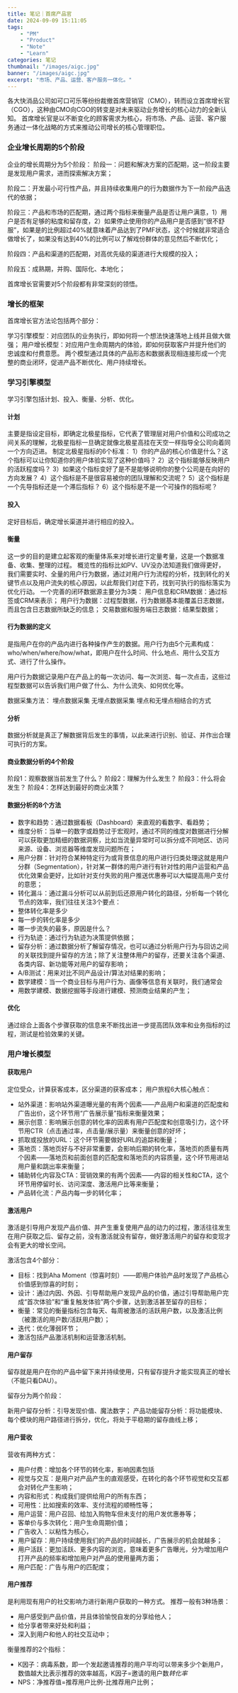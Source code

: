 ```yaml
---
title: 笔记｜首席产品官
date: 2024-09-09 15:11:05
tags: 
	- "PM"
	- "Product"
	- "Note"
	- "Learn"
categories: 笔记
thumbnail: "/images/aigc.jpg"
banner: "/images/aigc.jpg"
excerpt: "市场、产品、运营、客户服务一体化。"
---
```


各大快消品公司如可口可乐等纷纷裁撤首席营销官（CMO），转而设立首席增长官（CGO），这种由CMO向CGO的转变是对未来驱动业务增长的核心动力的全新认知。
首席增长官是以不断变化的顾客需求为核心，将市场、产品、运营、客户服务通过一体化战略的方式来推动公司增长的核心管理职位。

### 企业增长周期的5个阶段

企业的增长周期分为5个阶段：
阶段一：问题和解决方案的匹配期，这一阶段主要是发现用户需求，进而探索解决方案；

阶段二：开发最小可行性产品，并且持续收集用户的行为数据作为下一阶段产品迭代的依据；

阶段三：产品和市场的匹配期，通过两个指标来衡量产品是否让用户满意，1）用户是否有足够的粘度和留存度，2）如果停止使用你的产品用户是否感到“很不舒服”，如果是的比例超过40%就意味着产品达到了PMF状态，这个时候就非常适合做增长了，如果没有达到40%的比例可以了解戏份群体的意见然后不断优化；

阶段四：产品和渠道的匹配期，对高优先级的渠道进行大规模的投入；

阶段五：成熟期，并购、国际化、本地化；

首席增长官需要对5个阶段都有非常深刻的领悟。

### 增长的框架

首席增长官方法论包括两个部分：

学习引擎模型：对应团队的业务执行，即如何将一个想法快速落地上线并且做大做强；
用户增长模型：对应用户生命周期内的体验，即如何获取客户并提升他们的忠诚度和付费意愿。
两个模型通过具体的产品形态和数据表现相连接形成一个完整的商业闭环，促进产品不断优化、用户持续增长。

### 学习引擎模型
学习引擎包括计划、投入、衡量、分析、优化。

#### 计划

主要是指设定目标，即确定北极星指标，它代表了管理层对用户价值和公司成功之间关系的理解，北极星指标一旦确定就像北极星高挂在天空一样指导全公司向着同一个方向迈进。
制定北极星指标的6个标准：
1）你的产品的核心价值是什么？这个指标可以让你知道你的用户体验实现了这种价值吗？
2）这个指标能够反映用户的活跃程度吗？
3）如果这个指标变好了是不是能够说明你的整个公司是在向好的方向发展？
4）这个指标是不是很容易被你的团队理解和交流呢？
5）这个指标是一个先导指标还是一个滞后指标？
6）这个指标是不是一个可操作的指标呢？

#### 投入
定好目标后，确定增长渠道并进行相应的投入。

#### 衡量
这一步的目的是建立起客观的衡量体系来对增长进行定量考量，这是一个数据准备、收集、整理的过程。
概览性的指标比如PV、UV没办法知道我们做得更好，我们需要实时、全量的用户行为数据，通过对用户行为流程的分析，找到转化的关键节点以及用户流失的核心原因，以此帮我们对症下药，找到可执行的指标落实为优化行动。
一个完善的闭环数据源主要分为3类：
用户信息和CRM数据：通过标签或CRM来表示；
用户行为数据：过程型数据，行为数据基本能覆盖日志数据，而且包含日志数据所缺乏的信息；
交易数据和服务端日志数据：结果型数据；

#### 行为数据的定义
是指用户在你的产品内进行各种操作产生的数据。用户行为由5个元素构成：who/when/where/how/what，即用户在什么时间、什么地点、用什么交互方式、进行了什么操作。

用户行为数据记录用户在产品上的每一次访问、每一次浏览、每一次点击，这些过程型数据可以告诉我们用户做了什么、为什么流失、如何优化等。

数据采集方法：
埋点数据采集
无埋点数据采集
埋点和无埋点相结合的方式

#### 分析
数据分析就是真正了解数据背后发生的事情，以此来进行识别、验证、并作出合理可执行的方案。

#### 商业数据分析的4个阶段

阶段1：观察数据当前发生了什么？
阶段2：理解为什么发生？
阶段3：什么将会发生？
阶段4：怎样达到最好的商业决策？

#### 数据分析的8个方法
- 数字和趋势：通过数据看板（Dashboard）来直观的看数字、看趋势；
- 维度分析：当单一的数字或趋势过于宏观时，通过不同的维度对数据进行分解可以获取更加精细的数据洞察，比如当流量异常时可以拆分成不同地区、访问来源、设备、浏览器等维度发现问题所在；
- 用户分群：针对符合某种特定行为或背景信息的用户进行归类处理这就是用户分群（Segmentation），针对某一群体的用户进行有针对性的用户运营和产品优化效果会更好，比如针对支付失败的用户推送优惠券可以大幅提高用户支付的意愿；
- 转化漏斗：通过漏斗分析可以从前到后还原用户转化的路径，分析每一个转化节点的效率，我们往往关注3个要点：
- 整体转化率是多少
- 每一步的转化率是多少
- 哪一步流失的最多，原因是什么？
- 行为轨迹：通过行为轨迹为决策提供依据；
- 留存分析：通过数据分析了解留存情况，也可以通过分析用户行为与回访之间的关联找到提升留存的方法；除了关注整体用户的留存，还要关注各个渠道、各类内容、新功能等对用户的留存影响；
- A/B测试：用来对比不同产品设计/算法对结果的影响；
- 数学建模：当一个商业目标与用户行为、画像等信息有关联时，我们通常会
- 用数学建模、数据挖掘等手段进行建模、预测商业结果的产生；

#### 优化
通过综合上面各个步骤获取的信息来不断找出进一步提高团队效率和业务指标的过程，测试是检验效果的关键。

### 用户增长模型
#### 获取用户
定位受众，计算获客成本，区分渠道的获客成本；
用户旅程6大核心触点：
- 站外渠道：影响站外渠道曝光量的有两个因素——产品用户和渠道的匹配度和广告出价，这个环节用“广告展示量”指标来衡量效果；
- 展示创意：影响展示创意的转化率的因素有用户匹配度和创意吸引力，这个环节用CTR（点击通过率，点击量/展示量）来衡量创意的好坏；
- 抓取或投放的URL：这个环节需要做好URL的追踪和衡量；
- 落地页：落地页好与不好非常重要，会影响后期的转化率，落地页的质量有两个因素——落地页和前面创意的匹配度和落地页的内容质量，这个环节用进站用户量和跳出率来衡量；
- 辅助转化内容及CTA：营销效果的有两个因素——内容的相关性和CTA，这个环节用停留时长、访问深度、激活用户比等来衡量；
- 产品转化流：产品内每一步的转化率；

#### 激活用户
激活是引导用户发现产品价值、并产生重复使用产品的动力的过程，激活往往发生在用户获取之后、留存之前，没有激活就没有留存，做好激活用户的留存和变现才会有更大的增长空间。

激活包含4个部分：

- 目标：找到Aha Moment（惊喜时刻）——即用户体验产品时发现了产品核心价值感到惊喜的时刻；
- 设计：通过内因、外因、引导帮助用户发现产品的价值，通过引导帮助用户完成“首次体验”和“重复触发体验”两个步骤，达到激活甚至留存的目标；
- 衡量：常见的衡量指标包含每天、每周被激活的活跃用户数，以及激活比例（被激活的用户数/活跃用户数）；
- 迭代：优化薄弱环节；
- 激活包括产品激活机制和运营激活机制。

#### 用户留存
留存就是用户在你的产品中留下来并持续使用，只有留存提升才能实现真正的增长（不能只看DAU）。

留存分为两个阶段：

新用户留存分析：引导发现价值、魔法数字；
产品功能留存分析：将功能模块、每个模块的用户路径进行拆分，优化，将处于平稳期的留存曲线上移；

#### 用户营收
营收有两种方式：
- 用户付费：增加各个环节的转化率，影响因素包括
- 视觉与交互：是用户对产品产生的直观感受，在转化的各个环节视觉和交互都会对转化产生影响；
- 内容和形式：构成我们提供给用户的所有东西；
- 可用性：比如搜索的效率、支付流程的顺畅性等；
- 用户运营：用户召回、给加入购物车但未支付的用户发优惠券等；
- 客单价与多次转化：用户生命周期价值；
- 广告收入：以粘性为核心，
- 用户留存：用户持续使用我们的产品的时间越长，广告展示的机会就越多；
- 用户活跃：更加活跃、更多内容的浏览，意味着更多广告曝光，分为增加用户打开产品的频率和增加用户对产品的使用量两方面；
- 用户匹配：广告与用户的匹配度；

#### 用户推荐

是利用现有用户的社交影响力进行新用户获取的一种方式。
推荐一般有3种场景：
- 用户感受到产品价值，并且体验愉悦自发的分享给他人；
- 给分享者带来好处和利益；
- 深入到用户和他人的社交互动中；

衡量推荐的2个指标：
- K因子：病毒系数，即一个发起邀请推荐的用户平均可以带来多少个新用户，数值越大比表示推荐的效率越高，K因子=邀请的用户数*转化率*
- NPS：净推荐值=推荐用户比例-比推荐用户比例；